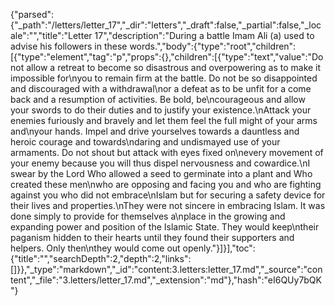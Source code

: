 {"parsed":{"_path":"/letters/letter_17","_dir":"letters","_draft":false,"_partial":false,"_locale":"","title":"Letter 17","description":"During a battle Imam Ali (a) used to advise his followers in these words.","body":{"type":"root","children":[{"type":"element","tag":"p","props":{},"children":[{"type":"text","value":"Do not allow a retreat to become so disastrous and overpowering as to make it impossible for\nyou to remain firm at the battle. Do not be so disappointed and discouraged with a withdrawal\nor a defeat as to be unfit for a come back and a resumption of activities. Be bold, be\ncourageous and allow your swords to do their duties and to justify your existence.\nAttack your enemies furiously and bravely and let them feel the full might of your arms and\nyour hands. Impel and drive yourselves towards a dauntless and heroic courage and towards\ndaring and undismayed use of your armaments. Do not shout but attack with eyes fixed on\nevery movement of your enemy because you will thus dispel nervousness and cowardice.\nI swear by the Lord Who allowed a seed to germinate into a plant and Who created these men\nwho are opposing and facing you and who are fighting against you who did not embrace\nIslam but for securing a safety device for their lives and properties.\nThey were not sincere in embracing Islam. It was done simply to provide for themselves a\nplace in the growing and expanding power and position of the Islamic State. They would keep\ntheir paganism hidden to their hearts until they found their supporters and helpers. Only then\nthey would come out openly."}]}],"toc":{"title":"","searchDepth":2,"depth":2,"links":[]}},"_type":"markdown","_id":"content:3.letters:letter_17.md","_source":"content","_file":"3.letters/letter_17.md","_extension":"md"},"hash":"eI6QUy7bQK"}